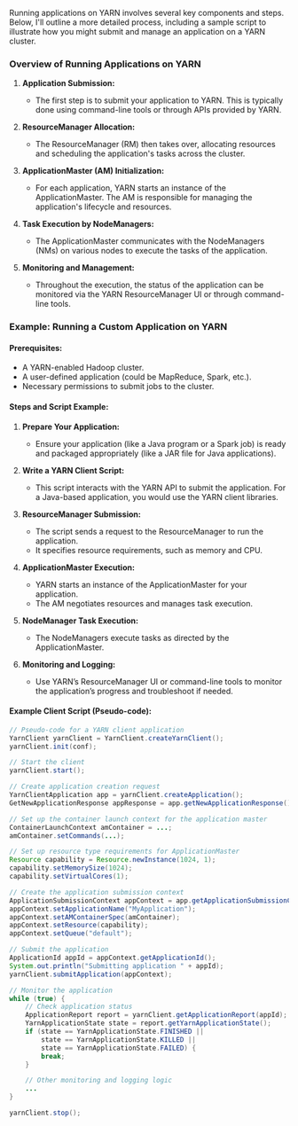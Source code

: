 Running applications on YARN involves several key components and steps. Below, I'll outline a more detailed process, including a sample script to illustrate how you might submit and manage an application on a YARN cluster.

### Overview of Running Applications on YARN

1. **Application Submission:**
   - The first step is to submit your application to YARN. This is typically done using command-line tools or through APIs provided by YARN.

2. **ResourceManager Allocation:**
   - The ResourceManager (RM) then takes over, allocating resources and scheduling the application's tasks across the cluster.

3. **ApplicationMaster (AM) Initialization:**
   - For each application, YARN starts an instance of the ApplicationMaster. The AM is responsible for managing the application's lifecycle and resources.

4. **Task Execution by NodeManagers:**
   - The ApplicationMaster communicates with the NodeManagers (NMs) on various nodes to execute the tasks of the application.

5. **Monitoring and Management:**
   - Throughout the execution, the status of the application can be monitored via the YARN ResourceManager UI or through command-line tools.

### Example: Running a Custom Application on YARN

#### Prerequisites:
- A YARN-enabled Hadoop cluster.
- A user-defined application (could be MapReduce, Spark, etc.).
- Necessary permissions to submit jobs to the cluster.

#### Steps and Script Example:

1. **Prepare Your Application:**
   - Ensure your application (like a Java program or a Spark job) is ready and packaged appropriately (like a JAR file for Java applications).

2. **Write a YARN Client Script:**
   - This script interacts with the YARN API to submit the application. For a Java-based application, you would use the YARN client libraries.

3. **ResourceManager Submission:**
   - The script sends a request to the ResourceManager to run the application.
   - It specifies resource requirements, such as memory and CPU.

4. **ApplicationMaster Execution:**
   - YARN starts an instance of the ApplicationMaster for your application.
   - The AM negotiates resources and manages task execution.

5. **NodeManager Task Execution:**
   - The NodeManagers execute tasks as directed by the ApplicationMaster.

6. **Monitoring and Logging:**
   - Use YARN’s ResourceManager UI or command-line tools to monitor the application’s progress and troubleshoot if needed.

#### Example Client Script (Pseudo-code):

```java
// Pseudo-code for a YARN client application
YarnClient yarnClient = YarnClient.createYarnClient();
yarnClient.init(conf);

// Start the client
yarnClient.start();

// Create application creation request
YarnClientApplication app = yarnClient.createApplication();
GetNewApplicationResponse appResponse = app.getNewApplicationResponse();

// Set up the container launch context for the application master
ContainerLaunchContext amContainer = ...;
amContainer.setCommands(...);

// Set up resource type requirements for ApplicationMaster
Resource capability = Resource.newInstance(1024, 1);
capability.setMemorySize(1024);
capability.setVirtualCores(1);

// Create the application submission context
ApplicationSubmissionContext appContext = app.getApplicationSubmissionContext();
appContext.setApplicationName("MyApplication");
appContext.setAMContainerSpec(amContainer);
appContext.setResource(capability);
appContext.setQueue("default");

// Submit the application
ApplicationId appId = appContext.getApplicationId();
System.out.println("Submitting application " + appId);
yarnClient.submitApplication(appContext);

// Monitor the application
while (true) {
    // Check application status
    ApplicationReport report = yarnClient.getApplicationReport(appId);
    YarnApplicationState state = report.getYarnApplicationState();
    if (state == YarnApplicationState.FINISHED || 
        state == YarnApplicationState.KILLED || 
        state == YarnApplicationState.FAILED) {
        break;
    }

    // Other monitoring and logging logic
    ...
}

yarnClient.stop();
```
